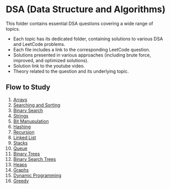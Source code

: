 # DSA (Data Structure and Algorithms)

This folder contains essential DSA questions covering a wide range of topics.

- Each topic has its dedicated folder, containing solutions to various DSA and LeetCode problems.
- Each file includes a link to the corresponding LeetCode question.
- Solutions presented in various approaches (including brute force, improved, and optimized solutions).
- Solution link to the youtube video.
- Theory related to the question and its underlying topic.

## Flow to Study

1. [Arrays](https://github.com/piyushhagarwal/DSA_Placements/tree/main/DSA/Arrays)
2. [Searching and Sorting](https://github.com/piyushhagarwal/DSA_Placements/tree/main/DSA/SearchingSorting)
3. [Binary Search](https://github.com/piyushhagarwal/DSA_Placements/tree/main/DSA/BinarySearch)
4. [Strings](https://github.com/piyushhagarwal/DSA_Placements/tree/main/DSA/Strings)
5. [Bit Manupulation](https://github.com/piyushhagarwal/DSA_Placements/tree/main/DSA/BitManupulation)
6. [Hashing](https://github.com/piyushhagarwal/DSA_Placements/tree/main/DSA/Hashing)
7. [Recursion](https://github.com/piyushhagarwal/DSA_Placements/tree/main/DSA/Recursion)
8. [Linked List](https://github.com/piyushhagarwal/DSA_Placements/tree/main/DSA/LinkedLists)
9. [Stacks](https://github.com/piyushhagarwal/DSA_Placements/tree/main/DSA/Stacks)
10. [Queue](https://github.com/piyushhagarwal/DSA_Placements/tree/main/DSA/Queue)
11. [Binary Trees](https://github.com/piyushhagarwal/DSA_Placements/tree/main/DSA/BinaryTrees)
12. [Binary Search Trees](https://github.com/piyushhagarwal/DSA_Placements/tree/main/DSA/BinarySearchTrees)
13. [Heaps](https://github.com/piyushhagarwal/DSA_Placements/tree/main/DSA/Heaps)
14. [Graphs](https://github.com/piyushhagarwal/DSA_Placements/tree/main/DSA/Graphs)
15. [Dynamic Programming](https://github.com/piyushhagarwal/DSA_Placements/tree/main/DSA/DynamicProgramming)
16. [Greedy](https://github.com/piyushhagarwal/DSA_Placements/tree/main/DSA/GreedyAlgos)
